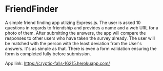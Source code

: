 # FriendFinder
A simple friend finding app utlizing Express.js. The user is asked 10 questions in regards to friendship and provides a name and a web URL for a photo of them. After submitting the answers, the app will compare the responses to other users who have taken the survey already. The user will be matched with the person with the least deviation from the User's answers. It's as simple as that. There is even a form validation ensuring the form is completed fully before submission. 

App link: https://cryptic-falls-16215.herokuapp.com/

